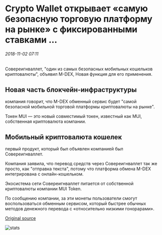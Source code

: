 # Crypto Wallet открывает «самую безопасную торговую платформу на рынке» с фиксированными ставками ...

###### 2018-11-02 07:11

Совереигнваллет, "один из самых безопасных мобильных кошельков криптовалюты", объявил M-DEX, Новая функция для его применения.

## Новая часть блокчейн-инфраструктуры

компания говорит, что M-DEX обменный сервис будет "самой безопасной мобильной торговой платформы криптовалюты на рынке".

Токен MUI — это новый совместимый токен, известный как MUI, собственная криптовалюта компании.

## Мобильный криптовалюта кошелек

первый продукт, который был объявлен компанией был Совереигнваллет.

Компания заявила, что перевод средств через Совереигнваллет так же просто, как "отправка текста", потому что платформа обмена M-DEX интегрирована с онлайн-кошельком.

Экосистема сети Совереигнваллет питается от собственной криптовалюты компании MUI Token.

По сообщению компании, за эти монеты пользователи смогут воспользоваться обменным сервисом, который быстрее обычных методов денежного перевода с «относительно низкими гонорарами».

[Original source](https://cointelegraph.com/news/crypto-wallet-opens-most-secure-trading-platform-on-the-market-with-fixed-rates)

![stats](https://c.statcounter.com/11760860/0/a89fa40b/1/ "stats")